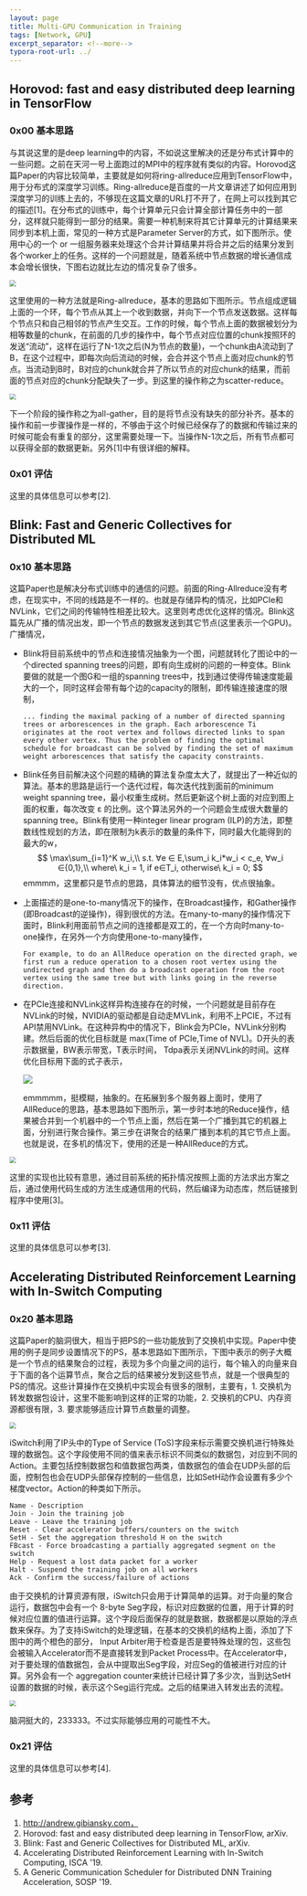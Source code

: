 ```yaml
---
layout: page
title: Multi-GPU Communication in Training
tags: [Network, GPU]
excerpt_separator: <!--more-->
typora-root-url: ../
---
```


## Horovod: fast and easy distributed deep learning in TensorFlow

### 0x00 基本思路

 与其说这里的是deep learning中的内容，不如说这里解决的还是分布式计算中的一些问题。之前在天河一号上面跑过的MPI中的程序就有类似的内容。Horovod这篇Paper的内容比较简单，主要就是如何将ring-allreduce应用到TensorFlow中，用于分布式的深度学习训练。Ring-allreduce是百度的一片文章讲述了如何应用到深度学习的训练上去的，不够现在这篇文章的URL打不开了，在网上可以找到其它的描述[1]。在分布式的训练中，每个计算单元只会计算全部计算任务中的一部分，这样就只能得到一部分的结果。需要一种机制来将其它计算单元的计算结果来同步到本机上面，常见的一种方式是Parameter Server的方式，如下图所示。使用中心的一个 or 一组服务器来处理这个合并计算结果并将合并之后的结果分发到各个worker上的任务。这样的一个问题就是，随着系统中节点数据的增长通信成本会增长很快，下图右边就比左边的情况复杂了很多。

<img src="/assets/images/horovod-pas.png" style="zoom:67%;" />

 这里使用的一种方法就是Ring-allreduce，基本的思路如下图所示。节点组成逻辑上面的一个环，每个节点从其上一个收到数据，并向下一个节点发送数据。这样每个节点只和自己相邻的节点产生交互。工作的时候，每个节点上面的数据被划分为相等数量的chunk，在前面的几步的操作中，每个节点对应位置的chunk按照环的发送“流动”，这样在运行了N-1次之后(N为节点的数量)，一个chunk由A流动到了B，在这个过程中，即每次向后流动的时候，会合并这个节点上面对应chunk的节点。当流动到B时，B对应的chunk就合并了所以节点的对应chunk的结果，而前面的节点对应的chunk分配缺失了一步。到这里的操作称之为scatter-reduce。

<img src="/assets/images/horovod-allreduce.png" style="zoom:67%;" />

 下一个阶段的操作称之为all-gather，目的是将节点没有缺失的部分补齐。基本的操作和前一步骤操作是一样的，不够由于这个时候已经保存了的数据和传输过来的时候可能会有重复的部分，这里需要处理一下。当操作N-1次之后，所有节点都可以获得全部的数据更新。另外[1]中有很详细的解释。

### 0x01 评估

 这里的具体信息可以参考[2].

## Blink: Fast and Generic Collectives for Distributed ML

### 0x10 基本思路

  这篇Paper也是解决分布式训练中的通信的问题。前面的Ring-Allreduce没有考虑，在现实中，不同的线路是不一样的。也就是存储异构的情况，比如PCIe和NVLink，它们之间的传输特性相差比较大。这里则考虑优化这样的情况。Blink这篇先从广播的情况出发，即一个节点的数据发送到其它节点(这里表示一个GPU)。广播情况，

* Blink将目前系统中的节点和连接情况抽象为一个图，问题就转化了图论中的一个directed spanning trees的问题，即有向生成树的问题的一种变体。Blink要做的就是一个图G和一组的spanning trees中，找到通过使得传输速度能最大的一个，同时这样会带有每个边的capacity的限制，即传输连接速度的限制，

  ```
  ... finding the maximal packing of a number of directed spanning trees or arborescences in the graph. Each arborescence Ti originates at the root vertex and follows directed links to span every other vertex. Thus the problem of finding the optimal schedule for broadcast can be solved by finding the set of maximum weight arborescences that satisfy the capacity constraints.
  ```

* Blink任务目前解决这个问题的精确的算法复杂度太大了，就提出了一种近似的算法。基本的思路是运行一个迭代过程，每次迭代找到面前的minimum weight spanning tree，最小权重生成树。然后更新这个树上面的对应到图上面的权重，每次改变 ε 的比例。这个算法另外的一个问题会生成很大数量的spanning tree。Blink有使用一种integer linear program (ILP)的方法，即整数线性规划的方法，即在限制为k表示的数量的条件下，同时最大化能得到的最大的w，
  $$
  \max\sum_{i=1}^K w_i,\\
  s.t.  ∀e ∈ E,\sum_i k_i*w_i < c_e, ∀w_i ∈{0,1},\\
  where\ k_i = 1, if e∈T_i, otherwise\ k_i = 0;
  $$
  emmmm，这里都只是节点的思路，具体算法的细节没有，优点很抽象。

* 上面描述的是one-to-many情况下的操作，在Broadcast操作，和Gather操作(即Broadcast的逆操作)，得到很优的方法。在many-to-many的操作情况下面时，Blink利用面前节点之间的连接都是双工的，在一个方向时many-to-one操作，在另外一个方向使用one-to-many操作，

  ```
  For example, to do an AllReduce operation on the directed graph, we first run a reduce operation to a chosen root vertex using the undirected graph and then do a broadcast operation from the root vertex using the same tree but with links going in the reverse direction.
  ```

* 在PCIe连接和NVLink这样异构连接存在的时候，一个问题就是目前存在NVLink的时候，NVIDIA的驱动都是自动走MVLink，利用不上PCIE，不过有API禁用NVLink。在这种异构中的情况下，Blink会为PCIe，NVLink分别构建。然后后面的优化目标就是 max(Time of PCIe,Time of NVL)。D开头的表示数据量，BW表示带宽，T表示时间， Tdpa表示关闭NVLink的时间。这样优化目标用下面的式子表示，

  ![](/assets/images/blink-hybrid.png)

  emmmmm，挺模糊，抽象的。在拓展到多个服务器上面时，使用了AllReduce的思路，基本思路如下图所示，第一步时本地的Reduce操作，结果被合并到一个机器中的一个节点上面，然后在第一个广播到其它的机器上面，分别进行聚合操作。第三步在讲聚合的结果广播到本机的其它节点上面。也就是说，在多机的情况下，使用的还是一种AllReduce的方式。

<img src="/assets/images/blink-mmachine.png" style="zoom:67%;" />

 这里的实现也比较有意思，通过目前系统的拓扑情况按照上面的方法求出方案之后，通过使用代码生成的方法生成通信用的代码，然后编译为动态库，然后链接到程序中使用[3]。

### 0x11 评估

 这里的具体信息可以参考[3].

## Accelerating Distributed Reinforcement Learning with In-Switch Computing

### 0x20 基本思路

  这篇Paper的脑洞很大，相当于把PS的一些功能放到了交换机中实现。Paper中使用的例子是同步设置情况下的PS，基本思路如下图所示，下图中表示的例子大概是一个节点的结果聚合的过程，表现为多个向量之间的运行，每个输入的向量来自于下面的各个运算节点，聚合之后的结果被分发到这些节点，就是一个很典型的PS的情况。这些计算操作在交换机中实现会有很多的限制，主要有，1. 交换机为转发数据包设计，这里不能影响到这样的正常的功能，2. 交换机的CPU、内存资源都很有限，3. 要求能够适应计算节点数量的调整。

<img src="/assets/images/iswitch-idea.png" style="zoom:67%;" />

  iSwitch利用了IP头中的Type of Service (ToS)字段来标示需要交换机进行特殊处理的数据包。这个字段使用不同的值来表示标识不同类似的数据包，对应到不同的Action。主要包括控制数据包和值数据包两类，值数据包的值会在UDP头部的后面，控制包也会在UDP头部保存控制的一些信息，比如SetH动作会设置有多少个梯度vector。Action的种类如下所示。

```
Name - Description
Join - Join the training job
Leave - Leave the training job
Reset - Clear accelerator buffers/counters on the switch
SetH - Set the aggregation threshold H on the switch
FBcast - Force broadcasting a partially aggregated segment on the switch
Help - Request a lost data packet for a worker 
Halt - Suspend the training job on all workers 
Ack - Confirm the success/failure of actions
```

 由于交换机的计算资源有限，iSwitch只会用于计算简单的运算。对于向量的聚合运行，数据包中会有一个 8-byte Seg字段，标识对应数据的位置，用于计算的时候对应位置的值进行运算。这个字段后面保存的就是数据，数据都是以原始的浮点数来保存。为了支持iSwitch的处理逻辑，在基本的交换机的结构上面，添加了下图中的两个橙色的部分， Input Arbiter用于检查是否是要特殊处理的包，这些包会被输入Accelerator而不是直接转发到Packet Process中。在Accelerator中，对于要处理的值数据包，会从中提取出Seg字段，对应Seg的值被进行对应的计算。另外会有一个 aggregation counter来统计已经计算了多少次，当到达SetH设置的数据的时候，表示这个Seg运行完成。之后的结果进入转发出去的流程。

<img src="/assets/images/iswitch-arch.png" style="zoom:67%;" />

 脑洞挺大的，233333。不过实际能够应用的可能性不大。

### 0x21 评估

  这里的具体信息可以参考[4].

## 参考

1. http://andrew.gibiansky.com，
2. Horovod: fast and easy distributed deep learning in TensorFlow, arXiv.
3. Blink: Fast and Generic Collectives for Distributed ML, arXiv.
4. Accelerating Distributed Reinforcement Learning with In-Switch Computing, ISCA '19.
5. A Generic Communication Scheduler for Distributed DNN Training Acceleration, SOSP '19.
